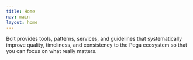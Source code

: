 ```yaml
---
title: Home
nav: main
layout: home
---
```


Bolt provides tools, patterns, services, and guidelines that systematically improve quality, timeliness, and consistency to the Pega ecosystem so that you can focus on what really matters.
